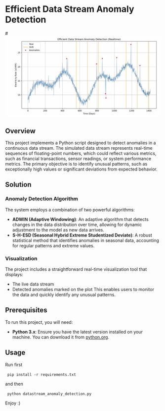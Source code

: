 # Efficient Data Stream Anomaly Detection

#[![Logo](Images/Logo.png)](https://www.youtube.com/watch?v=q89xcGwjkJw)

## Overview
This project implements a Python script designed to detect anomalies in a continuous data stream. The simulated data stream represents real-time sequences of floating-point numbers, which could reflect various metrics, such as financial transactions, sensor readings, or system performance metrics. The primary objective is to identify unusual patterns, such as exceptionally high values or significant deviations from expected behavior.

## Solution
### Anomaly Detection Algorithm
The system employs a combination of two powerful algorithms:
- **ADWIN (Adaptive Windowing)**: An adaptive algorithm that detects changes in the data distribution over time, allowing for dynamic adjustment to the model as new data arrives.
- **S-H-ESD (Seasonal Hybrid Extreme Studentized Deviate)**: A robust statistical method that identifies anomalies in seasonal data, accounting for regular patterns and extreme values.

### Visualization
The project includes a straightforward real-time visualization tool that displays:
- The live data stream
- Detected anomalies marked on the plot
This enables users to monitor the data and quickly identify any unusual patterns.

## Prerequisites
To run this project, you will need:
- **Python 3.x**: Ensure you have the latest version installed on your machine. You can download it from [python.org](https://www.python.org/downloads/).

## Usage
Run first

<code> pip install -r requirements.txt </code> 

and then

<code> python datastream_anomaly_detection.py </code>

Enjoy :)
